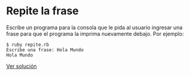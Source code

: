 # Repite la frase

Escribe un programa para la consola que le pida al usuario ingresar una frase para que el programa la imprima nuevamente debajo. Por ejemplo:

```
$ ruby repite.rb
Escribe una frase: Hola Mundo
Hola Mundo
```

[Ver solución](solutions/repite.rb)
